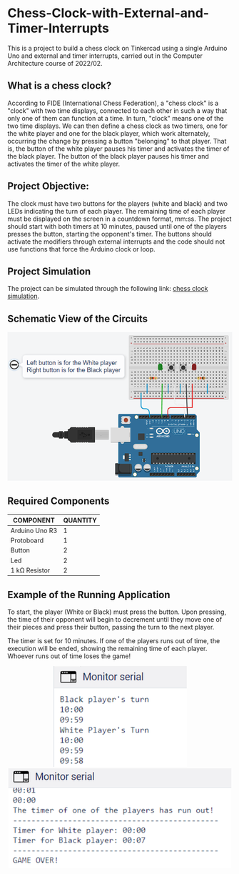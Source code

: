 # Chess-Clock-with-External-and-Timer-Interrupts

This is a project to build a chess clock on Tinkercad using a single Arduino Uno and external and timer interrupts, carried out in the Computer Architecture course of 2022/02.

## What is a chess clock?

According to FIDE (International Chess Federation), a "chess clock" is a "clock" with two time displays, connected to each other in such a way that only one of them can function at a time. In turn, "clock" means one of the two time displays. We can then define a chess clock as two timers, one for the white player and one for the black player, which work alternately, occurring the change by pressing a button "belonging" to that player. That is, the button of the white player pauses his timer and activates the timer of the black player. The button of the black player pauses his timer and activates the timer of the white player. 

## Project Objective:

The clock must have two buttons for the players (white and black) and two LEDs indicating the turn of each player. The remaining time of each player must be displayed on the screen in a countdown format, mm:ss. The project should start with both timers at 10 minutes, paused until one of the players presses the button, starting the opponent's timer. The buttons should activate the modifiers through external interrupts and the code should not use functions that force the Arduino clock or loop.

## Project Simulation

The project can be simulated through the following link: [chess clock simulation](https://www.tinkercad.com/things/2Bn6gbBS8Te?sharecode=OD2wdH76RxLJTiaoDTrKe_Ps7N-FKLQ1d4wBu69mYkY).

## Schematic View of the Circuits

<p align="center">
  <img width="600em" src="imgs/circuit assembly.png"/> 
</p>

## Required Components

| COMPONENT| QUANTITY |
| ------ | ------ |
| Arduino Uno R3  | 1 |
| Protoboard | 1 |
| Button  | 2 |
| Led | 2| 
| 1 kΩ Resistor | 2 |

## Example of the Running Application

To start, the player (White or Black) must press the button. Upon pressing, the time of their opponent will begin to decrement until they move one of their pieces and press their button, passing the turn to the next player.

The timer is set for 10 minutes. If one of the players runs out of time, the execution will be ended, showing the remaining time of each player. Whoever runs out of time loses the game!

<p align="center">
  <img width="300em" src="imgs/example.png"/> 
  <img width="500em" src="imgs/example2.png"/> 
</p>

